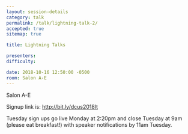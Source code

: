 ```yaml
---
layout: session-details
category: talk
permalink: /talk/lightning-talk-2/
accepted: true
sitemap: true

title: Lightning Talks

presenters:
difficulty:

date: 2018-10-16 12:50:00 -0500
room: Salon A-E
---
```

Salon A-E

Signup link is: http://bit.ly/dcus2018lt

Tuesday sign ups go live Monday at 2:20pm and close Tuesday at 9am (please eat breakfast!) with speaker notifications by 11am Tuesday. 
